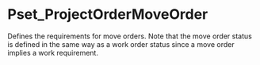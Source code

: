 # Pset_ProjectOrderMoveOrder

Defines the requirements for move orders. Note that the move order status is defined in the same way as a work order status since a move order implies a work requirement.
